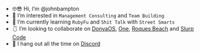 - 🤓😎 Hi, I’m @johnbampton
- 💼 I’m interested in `Management Consulting` and `Team Building`
- 💎 I’m currently learning `RubyFu` and `Shit Talk` with `Street Smarts`
- 🩱 I’m looking to collaborate on [DonyaOS](https://github.com/DonyaOS),
  [One](https://github.com/One-Language), [Roques Beach](https://github.com/RoquesBeach) and [Slurp Code](https://github.com/slurpcode)
- 💾 I hang out all the time on [Discord](https://discord.gg/sFCE2HcMCa)
